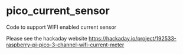 # pico_current_sensor
Code to support WIFI enabled current sensor

Please see the hackaday website
https://hackaday.io/project/192533-raspberry-pi-pico-3-channel-wifi-current-meter
